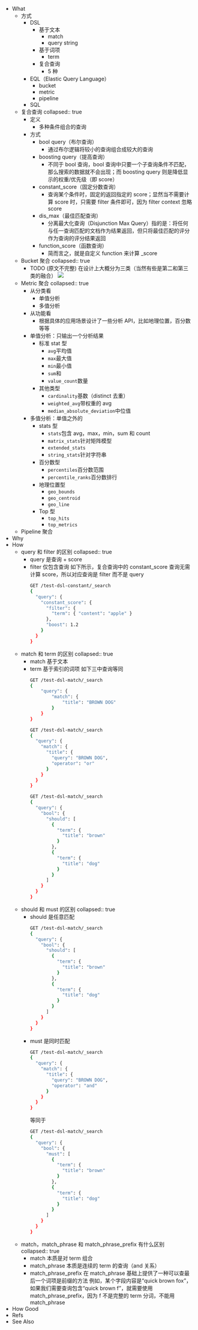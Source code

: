 - What
	- 方式
		- DSL
			- 基于文本
				- match
				- query string
			- 基于词项
				- term
			- 复合查询
				- 5 种
		- EQL（Elastic Query Language）
			- bucket
			- metric
			- pipeline
		- SQL
	- 复合查询
	  collapsed:: true
		- 定义
			- 多种条件组合的查询
		- 方式
			- bool query（布尔查询）
				- 通过布尔逻辑将较小的查询组合成较大的查询
			- boosting query（提高查询）
				- 不同于 bool 查询，bool 查询中只要一个子查询条件不匹配，那么搜索的数据就不会出现；而 boosting query 则是降低显示的权重/优先级（即 score）
			- constant_score（固定分数查询）
				- 查询某个条件时，固定的返回指定的 score；显然当不需要计算 score 时，只需要 filter 条件即可，因为 filter context 忽略 score
			- dis_max（最佳匹配查询）
				- 分离最大化查询（Disjunction Max Query）指的是：将任何与任一查询匹配的文档作为结果返回，但只将最佳匹配的评分作为查询的评分结果返回
			- function_score（函数查询）
				- 简而言之，就是自定义 function 来计算 _score
	- Bucket 聚合
	  collapsed:: true
		- TODO (原文不完整) 在设计上大概分为三类（当然有些是第二和第三类的融合）
		  ![](https://pdai.tech/images/db/es/es-agg-bucket-1.png)
	- Metric 聚合
	  collapsed:: true
		- 从分类看
			- 单值分析
			- 多值分析
		- 从功能看
			- 根据具体的应用场景设计了一些分析 API，比如地理位置，百分数等等
		- 单值分析：只输出一个分析结果
			- 标准 stat 型
				- `avg`平均值
				- `max`最大值
				- `min`最小值
				- `sum`和
				- `value_count`数量
			- 其他类型
				- `cardinality`基数（distinct 去重）
				- `weighted_avg`带权重的 avg
				- `median_absolute_deviation`中位值
		- 多值分析：单值之外的
			- stats 型
				- `stats`包含 avg，max，min，sum 和 count
				- `matrix_stats`针对矩阵模型
				- `extended_stats`
				- `string_stats`针对字符串
			- 百分数型
				- `percentiles`百分数范围
				- `percentile_ranks`百分数排行
			- 地理位置型
				- `geo_bounds`
				- `geo_centroid`
				- `geo_line`
			- Top 型
				- `top_hits`
				- `top_metrics`
	- Pipeline 聚合
- Why
- How
	- query 和 filter 的区别
	  collapsed:: true
		- query 是查询 + score
		- filter 仅包含查询
		  如下所示，复合查询中的 constant_score 查询无需计算 score，所以对应查询是 filter 而不是 query
		  ```sh
		  GET /test-dsl-constant/_search
		  {
		    "query": {
		      "constant_score": {
		        "filter": {
		          "term": { "content": "apple" }
		        },
		        "boost": 1.2
		      }
		    }
		  }
		  ```
	- match 和 term 的区别
	  collapsed:: true
		- match 基于文本
		- term 基于索引的词项
		  如下三中查询等同
		  ```sh
		  GET /test-dsl-match/_search
		  {
		      "query": {
		          "match": {
		              "title": "BROWN DOG"
		          }
		      }
		  }
		  
		  GET /test-dsl-match/_search
		  {
		    "query": {
		      "match": {
		        "title": {
		          "query": "BROWN DOG",
		          "operator": "or"
		        }
		      }
		    }
		  }
		  
		  GET /test-dsl-match/_search
		  {
		    "query": {
		      "bool": {
		        "should": [
		          {
		            "term": {
		              "title": "brown"
		            }
		          },
		          {
		            "term": {
		              "title": "dog"
		            }
		          }
		        ]
		      }
		    }
		  }
		  ```
	- should 和 must 的区别
	  collapsed:: true
		- should 是任意匹配
		  ```sh
		  GET /test-dsl-match/_search
		  {
		    "query": {
		      "bool": {
		        "should": [
		          {
		            "term": {
		              "title": "brown"
		            }
		          },
		          {
		            "term": {
		              "title": "dog"
		            }
		          }
		        ]
		      }
		    }
		  }
		  ```
		- must 是同时匹配
		  ```sh
		  GET /test-dsl-match/_search
		  {
		    "query": {
		      "match": {
		        "title": {
		          "query": "BROWN DOG",
		          "operator": "and"
		        }
		      }
		    }
		  }
		  ```
		  等同于
		  ```sh
		  GET /test-dsl-match/_search
		  {
		    "query": {
		      "bool": {
		        "must": [
		          {
		            "term": {
		              "title": "brown"
		            }
		          },
		          {
		            "term": {
		              "title": "dog"
		            }
		          }
		        ]
		      }
		    }
		  }
		  ```
	- match，match_phrase 和 match_phrase_prefix 有什么区别
	  collapsed:: true
		- match 本质是对 term 组合
		- match_phrase 本质是连续的 term 的查询（and 关系）
		- match_phrase_prefix 在 match_phrase 基础上提供了一种可以查最后一个词项是前缀的方法
		  例如，某个字段内容是“quick brown fox”，如果我们需要查询包含“quick brown f”，就需要使用 match_phrase_prefix，因为 f 不是完整的 term 分词，不能用 match_phrase
- How Good
- Refs
- See Also